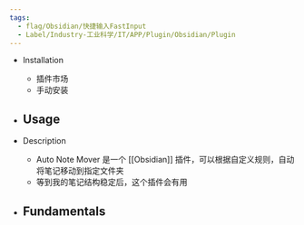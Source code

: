 ```yaml
---
tags:
  - flag/Obsidian/快捷输入FastInput
  - Label/Industry-工业科学/IT/APP/Plugin/Obsidian/Plugin
---
```


- Installation
    - 插件市场
    - 手动安装

- Usage
    - 

- Description
    - Auto Note Mover 是一个 [[Obsidian]] 插件，可以根据自定义规则，自动将笔记移动到指定文件夹
    - 等到我的笔记结构稳定后，这个插件会有用

- Fundamentals
    - 
